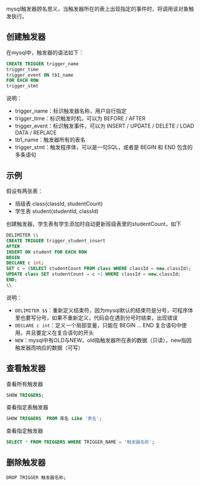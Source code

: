 mysql触发器顾名思义，当触发器所在的表上出现指定的事件时，将调用该对象触发执行。

## 创建触发器

在mysql中，触发器的语法如下：

```sql
CREATE TRIGGER trigger_name
trigger_time
trigger_event ON tb1_name
FOR EACH ROW
trigger_stmt
```

说明：

* trigger_name：标识触发器名称，用户自行指定
* trigger_time：标识触发时机，可以为 BEFORE / AFTER
* trigger_event：标识触发事件，可以为 INSERT / UPDATE / DELETE / LOAD DATA / REPLACE
* tb1_name：触发器所有的表名
* trigger_stmt：触发程序体，可以是一句SQL，或者是 BEGIN 和 END 包含的多条语句

## 示例

假设有两张表：

* 班级表 class(classId, studentCount)
* 学生表 student(studentId, classId)

创建触发器，学生表有学生添加时自动更新班级表里的studentCount，如下

```sql
DELIMITER \\
CREATE TRIGGER trigger_student_insert
AFTER
INSERT ON student FOR EACH ROW
BEGIN
DECLARE c int;
SET c = (SELECT studentCount FROM class WHERE classId = new.classId);
UPDATE class SET studentCount = c +1 WHERE classId = new.classId;
END;
\\
```

说明：

* `DELIMITER $$`：重新定义结束符，因为mysql默认的结束符是分号，可程序体里也要写分号，如果不重新定义，代码会在遇到分号时结束，出现错误
* `DECLARE c int`：定义一个局部变量，只能在 BEGIN ... END 复合语句中使用，并且要定义在复合语句的开头
* `NEW`：mysql中有OLD与NEW，old指触发器所在表的数据（只读），new指因触发器而响应的数据（可写）

## 查看触发器

查看所有触发器

```sql
SHOW TRIGGERS;
```

查看指定表触发器

```sql
SHOW TRIGGERS  FROM 库名 Like '表名';
```

查看指定触发器

```sql
SELECT * FROM TRIGGERS WHERE TRIGGER_NAME = '触发器名称';
```

## 删除触发器

```
DROP TRIGGER 触发器名称;
```
